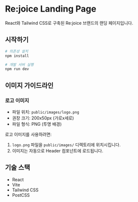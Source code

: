 # Re:joice Landing Page

React와 Tailwind CSS로 구축된 Re:joice 브랜드의 랜딩 페이지입니다.

## 시작하기

```bash
# 의존성 설치
npm install

# 개발 서버 실행
npm run dev
```

## 이미지 가이드라인

### 로고 이미지
- 파일 위치: `public/images/logo.png`
- 권장 크기: 200x50px (가로x세로)
- 파일 형식: PNG (투명 배경)

로고 이미지를 사용하려면:
1. `logo.png` 파일을 `public/images/` 디렉토리에 위치시킵니다.
2. 이미지는 자동으로 Header 컴포넌트에 로드됩니다.

## 기술 스택

- React
- Vite
- Tailwind CSS
- PostCSS